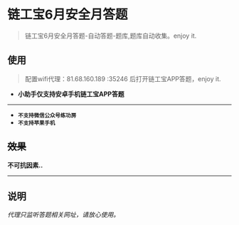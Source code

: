 # 链工宝6月安全月答题

> 链工宝6月安全月答题-自动答题-题库,题库自动收集。enjoy it.

## 使用

> 配置wifi代理：81.68.160.189 :35246 后打开链工宝APP答题，enjoy it.

* **小助手仅支持安卓手机链工宝APP答题**

---

* **`不支持微信公众号练功房`**
* **`不支持苹果手机`**

## ~~效果~~

**不可抗因素..**


---

## 说明

_代理只监听答题相关网址，请放心使用。_ 
